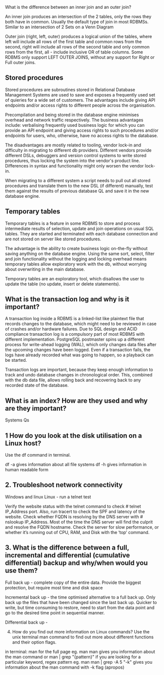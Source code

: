 What is the difference between an inner join and an outer join?

An inner join produces an intersection of the 2 tables, only the rows they both have in common. Usually the default type of join in most RDBMSs. 
Similar to an intersection of 2 Sets on a Venn Diagram

Outer join (right, left, outer)
produces a logical union of the tables, where 
left will include all rows of the first table and common rows from the second,
right will include all rows of the second table and only common rows from the first, 
all - include inclusive OR of table columns. Some RDBMS only support LEFT OUTER JOINS, without any support for Right or Full outer joins. 

## Stored procedures

Stored procedures are subroutines stored in Relational Database Management Systems are used to save and exposes a frequently used set of quieries for a wide set of customers. The advantages include giving API endpoints and/or access rights to different people across the organisation. 

Precompilation and being stored in the database engine minimises overhead and network traffic respectively. The business advantages include: verbalising frequently used business logic for which you can provide an API endpoint and giving access rights to such procedures and/or endpoints for users, who, otherwise, have no access rights to the database. 

The disadvantages are mostly related to tooling, vendor lock-in and difficulty in migrating to different db providers. Different vendors provide different DSLs, debuggers and version control systems to write stored procedures, thus locking the system into the vendor's product line. Differences in syntax and functionality might only worsen the vendor lock-in.

When migrating to a different system a script needs to pull out all stored procedures and translate them to the new DSL (if different) manually, test them against the results of previous database QL and save it in the new database engine. 


## Temporary tables

Temporary tables is a feature in some RDBMS to store and process intermediate results of selection, update and join operations on usual SQL tables. They are started and terminated with each database connection and are not stored on server like stored procedures.

The advantage is the ability to create business logic on-the-fly without saving anything on the database engine. Using the same sort, select, filter and join functionality without the logging and locking overhead means temporary tables allow exploratory work with the db, without worrying about overwriting in the main database. 

Temporary tables are an exploratory tool, which disallows the user to update the table (no update, insert or delete statements). 

## What is the transaction log and why is it important? 

A transaction log inside a RDBMS is a linked-list like plaintext file that records changes to the database, which might need to be reviewed in case of crashes and/or hardware failures. Due to SQL design and ACID compliance transaction log is a compulsory part of most RDBMS with different implementation. PostgreSQL postmaster spins up a different process for write-ahead logging (WAL), which only changes data files after the upcoming changes have been logged. Even if a transaction fails, the logs have already recorded what was going to happen, so a playback can be started.

Transaction logs are important, because they keep enough information to track and undo database changes in chronological order. This, combined with the db data file, allows rolling back and recovering back to any recorded state of the database. 


## What is an index? How are they used and why are they important? 



Systems Qs

## 1 How do you look at the disk utilisation on a Linux host? 

Use the df command in terminal. 

df -a 
gives information about all file systems
df -h
gives information in human readable form


## 2. Troubleshoot network connectivity

Windows and linux 
Linux - run a telnet test


Verify the website status with the telnet command to check # telnet IP_Address port. Also, run tracert to check the SPF and latency of the website.
Check whether FQDN is resolving by the DNS server with # nslookup IP_Address. Most of the time the DNS server will find the culprit and resolve the FQDN hostname.
Check the server for slow performance, or whether it’s running out of CPU, RAM, and Disk with the ‘top’ command.

## 3. What is the difference between a full, incremental and differential (cumulative differential) backup and why/when would you use them?

Full back up - complete copy of the entire data. Provide the biggest protection, but require most time and disk space

Incremental back up - the time optimised alternative to a full back up. Only back up the files that have been changed since the last back up. Quicker to write, but time consuming to restore, need to start from the data point and go to the desired time point in sequential manner. 

Differential back up - 


4. How do you find out more information on Linux commands?
Use the unix terminal man command to find out more about different functions and their option flags. 

in terminal:
man <command> for the full page
eg. 
man man gives you information about the man command
or 
man <command> | grep "{pattern}" if you are looking for a particular keyword, regex pattern
eg. 
man man | grep -A 5 "-k" gives you information about the man command with -k flag (apropos)
